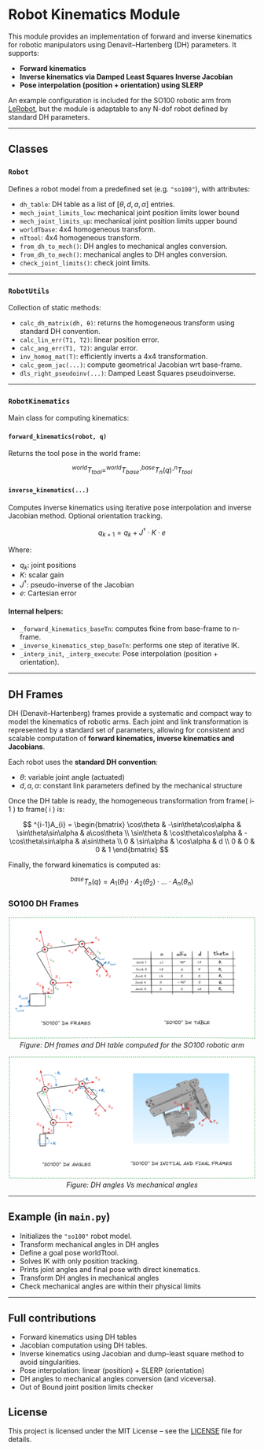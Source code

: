 # Robot Kinematics Module

This module provides an implementation of forward and inverse kinematics for robotic manipulators using Denavit–Hartenberg (DH) parameters. It supports:

- **Forward kinematics**
- **Inverse kinematics via Damped Least Squares Inverse Jacobian**
- **Pose interpolation (position + orientation) using SLERP**

An example configuration is included for the SO100 robotic arm from [LeRobot](https://github.com/huggingface/lerobot), but the module is adaptable to any N-dof robot defined by standard DH parameters.

---

## Classes

### `Robot`
Defines a robot model from a predefined set (e.g. `"so100"`), with attributes:

- `dh_table`: DH table as a list of $[ \theta, d, a, \alpha ]$ entries.
- `mech_joint_limits_low`: mechanical joint position limits lower bound
- `mech_joint_limits_up`: mechanical joint position limits upper bound
- `worldTbase`: 4x4 homogeneous transform.
- `nTtool`: 4x4 homogeneous transform.
- `from_dh_to_mech()`: DH angles to mechanical angles conversion.
- `from_dh_to_mech()`: mechanical angles to DH angles conversion.
- `check_joint_limits()`: check joint limits.

---

### `RobotUtils`
Collection of static methods:
- `calc_dh_matrix(dh, θ)`: returns the homogeneous transform using standard DH convention.
- `calc_lin_err(T1, T2)`: linear position error.
- `calc_ang_err(T1, T2)`: angular error.
- `inv_homog_mat(T)`: efficiently inverts a 4x4 transformation.
- `calc_geom_jac(...)`: compute geometrical Jacobian wrt base-frame.
- `dls_right_pseudoinv(...)`: Damped Least Squares pseudoinverse.

---

### `RobotKinematics`
Main class for computing kinematics:

#### `forward_kinematics(robot, q)`
Returns the tool pose in the world frame:

$$
^{world}T_{tool} = ^{world}T_{base} \cdot ^{base}T_n(q) \cdot ^nT_{tool}
$$

#### `inverse_kinematics(...)`
Computes inverse kinematics using iterative pose interpolation and inverse Jacobian method. Optional orientation tracking.

$$
q_{k+1} = q_k + J^{\dagger} \cdot K \cdot e
$$

Where:

- $q_k$: joint positions
- $K$: scalar gain
- $J^{\dagger}$: pseudo-inverse of the Jacobian
- $e$: Cartesian error

#### Internal helpers:
- `_forward_kinematics_baseTn`: computes fkine from base-frame to n-frame.
- `_inverse_kinematics_step_baseTn`: performs one step of iterative IK.
- `_interp_init`, `_interp_execute`: Pose interpolation (position + orientation).

---

## DH Frames

DH (Denavit–Hartenberg) frames provide a systematic and compact way to model the kinematics of robotic arms. Each joint and link transformation is represented by a standard set of parameters, allowing for consistent and scalable computation of **forward kinematics, inverse kinematics and Jacobians**.

Each robot uses the **standard DH convention**:

- $\theta$: variable joint angle (actuated)
- $d, a, \alpha$: constant link parameters defined by the mechanical structure

Once the DH table is ready, the homogeneous transformation from frame( i-1 ) to frame( i ) is:

$$
^{i-1}A_{i} =
\begin{bmatrix}
\cos\theta & -\sin\theta\cos\alpha & \sin\theta\sin\alpha & a\cos\theta \\
\sin\theta & \cos\theta\cos\alpha & -\cos\theta\sin\alpha & a\sin\theta \\
0 & \sin\alpha & \cos\alpha & d \\
0 & 0 & 0 & 1
\end{bmatrix}
$$

Finally, the forward kinematics is computed as:

$$
^{base}T_{n}(q) = A_1(\theta_1) \cdot A_2(\theta_2) \cdot \dots \cdot A_n(\theta_n)
$$

### SO100 DH Frames

<p align="center">
  <img src="./images/dh1.png" alt="DH"/><br>
  <em>Figure: DH frames and DH table computed for the SO100 robotic arm</em>
</p>

<p align="center">
  <img src="./images/dh2.png" alt="DH"/><br>
  <em>Figure: DH angles Vs mechanical angles</em>
</p>

---

## Example (in `main.py`)

- Initializes the `"so100"` robot model.
- Transform mechanical angles in DH angles
- Define a goal pose worldTtool.
- Solves IK with only position tracking.
- Prints joint angles and final pose with direct kinematics.
- Transform DH angles in mechanical angles
- Check mechanical angles are within their physical limits

---

## Full contributions

- Forward kinematics using DH tables
- Jacobian computation using DH tables.
- Inverse kinematics using Jacobian and dump-least square method to avoid singularities.
- Pose interpolation: linear (position) + SLERP (orientation)
- DH angles to mechanical angles conversion (and viceversa).
- Out of Bound joint position limits checker

## License

This project is licensed under the MIT License – see the [LICENSE](https://github.com/Argo-Robot/kinematics/blob/main/LICENSE) file for details.
